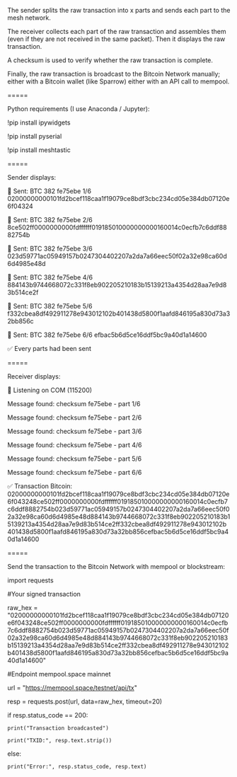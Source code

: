 The sender splits the raw transaction into x parts and sends each part to the mesh network.

The receiver collects each part of the raw transaction and assembles them (even if they are not received in the same packet). Then it displays the raw transaction.

A checksum is used to verify whether the raw transaction is complete.

Finally, the raw transaction is broadcast to the Bitcoin Network manually; either with a Bitcoin wallet (like Sparrow) either with an API call to mempool.

=====

Python requirements (I use Anaconda / Jupyter):

!pip install ipywidgets

!pip install pyserial

!pip install meshtastic

=====

Sender displays:

📨 Sent: BTC 382 fe75ebe 1/6 02000000000101fd2bcef118caa1f19079ce8bdf3cbc234cd05e384db07120e6f04324 

📨 Sent: BTC 382 fe75ebe 2/6 8ce502ff0000000000fdffffff019185010000000000160014c0ecfb7c6ddf8882754b 

📨 Sent: BTC 382 fe75ebe 3/6 023d59771ac05949157b0247304402207a2da7a66eec50f02a32e98ca60d6d4985e48d 

📨 Sent: BTC 382 fe75ebe 4/6 884143b9744668072c331f8eb902205210183b15139213a4354d28aa7e9d83b514ce2f 

📨 Sent: BTC 382 fe75ebe 5/6 f332cbea8df492911278e943012102b401438d5800f1aafd846195a830d73a32bb856c 

📨 Sent: BTC 382 fe75ebe 6/6 efbac5b6d5ce16ddf5bc9a40d1a14600 

✅ Every parts had been sent

=====

Receiver displays:

📡 Listening on COM (115200)

Message found: checksum fe75ebe - part 1/6

Message found: checksum fe75ebe - part 2/6

Message found: checksum fe75ebe - part 3/6

Message found: checksum fe75ebe - part 4/6

Message found: checksum fe75ebe - part 5/6

Message found: checksum fe75ebe - part 6/6

✅ Transaction Bitcoin: 02000000000101fd2bcef118caa1f19079ce8bdf3cbc234cd05e384db07120e6f043248ce502ff0000000000fdffffff019185010000000000160014c0ecfb7c6ddf8882754b023d59771ac05949157b0247304402207a2da7a66eec50f02a32e98ca60d6d4985e48d884143b9744668072c331f8eb902205210183b15139213a4354d28aa7e9d83b514ce2ff332cbea8df492911278e943012102b401438d5800f1aafd846195a830d73a32bb856cefbac5b6d5ce16ddf5bc9a40d1a14600

=====

Send the transaction to the Bitcoin Network with mempool or blockstream:

import requests

#Your signed transaction

raw_hex = "02000000000101fd2bcef118caa1f19079ce8bdf3cbc234cd05e384db07120e6f043248ce502ff0000000000fdffffff019185010000000000160014c0ecfb7c6ddf8882754b023d59771ac05949157b0247304402207a2da7a66eec50f02a32e98ca60d6d4985e48d884143b9744668072c331f8eb902205210183b15139213a4354d28aa7e9d83b514ce2ff332cbea8df492911278e943012102b401438d5800f1aafd846195a830d73a32bb856cefbac5b6d5ce16ddf5bc9a40d1a14600"

#Endpoint mempool.space mainnet

url = "https://mempool.space/testnet/api/tx"

resp = requests.post(url, data=raw_hex, timeout=20)

if resp.status_code == 200:

    print("Transaction broadcasted")
    
    print("TXID:", resp.text.strip())
    
else:

    print("Error:", resp.status_code, resp.text)
